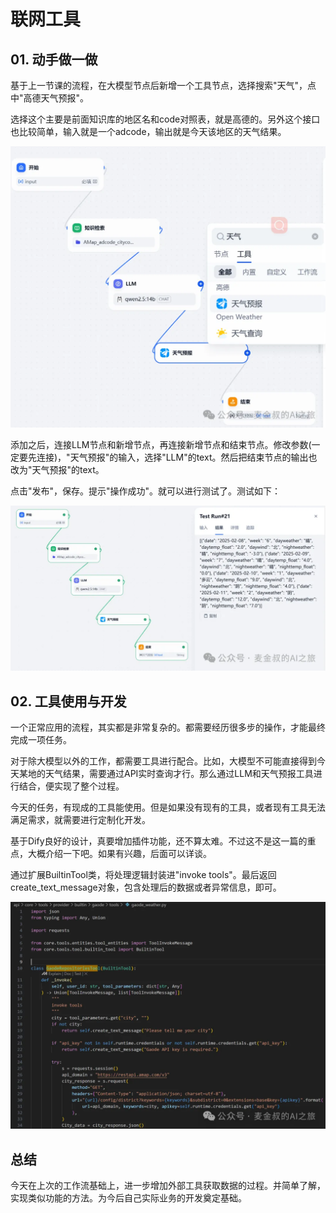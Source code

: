 # 联网工具

## **01.** 动手做一做

基于上一节课的流程，在大模型节点后新增一个工具节点，选择搜索"天气"，点中"高德天气预报"。

选择这个主要是前面知识库的地区名和code对照表，就是高德的。另外这个接口也比较简单，输入就是一个adcode，输出就是今天该地区的天气结果。

![图片](_assets/cf5e1b5b22cbe7bb8c3872970c06022f_MD5.webp)

添加之后，连接LLM节点和新增节点，再连接新增节点和结束节点。修改参数(一定要先连接)，"天气预报"的输入，选择"LLM"的text。然后把结束节点的输出也改为"天气预报"的text。

点击"发布"，保存。提示"操作成功"。就可以进行测试了。测试如下：

![图片](_assets/2c720c1180e0022804f464dd75b5169a_MD5.webp)

## **02.** 工具使用与开发

一个正常应用的流程，其实都是非常复杂的。都需要经历很多步的操作，才能最终完成一项任务。

对于除大模型以外的工作，都需要工具进行配合。比如，大模型不可能直接得到今天某地的天气结果，需要通过API实时查询才行。那么通过LLM和天气预报工具进行结合，便实现了整个过程。

今天的任务，有现成的工具能使用。但是如果没有现有的工具，或者现有工具无法满足需求，就需要进行定制化开发。

基于Dify良好的设计，真要增加插件功能，还不算太难。不过这不是这一篇的重点，大概介绍一下吧。如果有兴趣，后面可以详谈。

通过扩展BuiltinTool类，将处理逻辑封装进"invoke tools"。最后返回create_text_message对象，包含处理后的数据或者异常信息，即可。

![图片](_assets/596cc93879ee1c31f5aad5adcaa31a31_MD5.webp)

## **总结**

今天在上次的工作流基础上，进一步增加外部工具获取数据的过程。并简单了解，实现类似功能的方法。为今后自己实际业务的开发奠定基础。